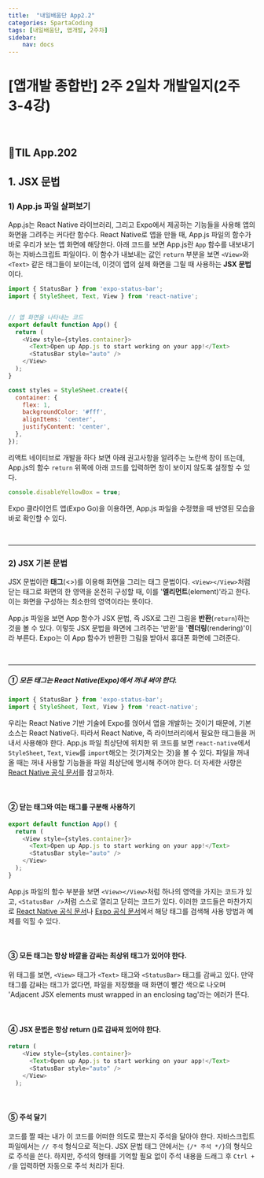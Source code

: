 ```yaml
---
title:  "내일배움단 App2.2"
categories: SpartaCoding
tags: [내일배움단, 앱개발, 2주차]
sidebar:
    nav: docs
---
```


# [앱개발 종합반] 2주 2일차 개발일지(2주 3-4강)

<br>

## 📱TIL App.202

## 1. JSX 문법

### 1) App.js 파일 살펴보기

App.js는 React Native 라이브러리, 그리고 Expo에서 제공하는 기능들을 사용해 앱의 화면을 그려주는 커다란 함수다. React Native로 앱을 만들 때, App.js 파일의 함수가 바로 우리가 보는 앱 화면에 해당한다. 아래 코드를 보면 App.js란 `App` 함수를 내보내기 하는 자바스크립트 파일이다. 이 함수가 내보내는 값인 `return` 부분을 보면 `<View>`와 `<Text>` 같은 태그들이 보이는데, 이것이 앱의 실제 화면을 그릴 때 사용하는 **JSX 문법**이다. 

```js
import { StatusBar } from 'expo-status-bar';
import { StyleSheet, Text, View } from 'react-native';


// 앱 화면을 나타내는 코드
export default function App() {
  return (
    <View style={styles.container}>
      <Text>Open up App.js to start working on your app!</Text>
      <StatusBar style="auto" />
    </View>
  );
}

const styles = StyleSheet.create({
  container: {
    flex: 1,
    backgroundColor: '#fff',
    alignItems: 'center',
    justifyContent: 'center',
  },
});
```
리액트 네이티브로 개발을 하다 보면 아래 권고사항을 알려주는 노란색 창이 뜨는데, App.js의 함수 `return` 위쪽에 아래 코드를 입력하면 창이 보이지 않도록 설정할 수 있다.

```js
console.disableYellowBox = true;
```
Expo 클라이언트 앱(Expo Go)을 이용하면, App.js 파일을 수정했을 때 반영된 모습을 바로 확인할 수 있다. 

<br>

---

### 2) JSX 기본 문법

JSX 문법이란 **태그**(<>)를 이용해 화면을 그리는 태그 문법이다. `<View></View>`처럼 닫는 태그로 화면의 한 영역을 온전히 구성할 때, 이를 '**엘리먼트**(element)'라고 한다. 이는 화면을 구성하는 최소한의 영역이라는 뜻이다. 
<br>

App.js 파일을 보면 App 함수가 JSX 문법, 즉 JSX로 그린 그림을 **반환**(`return`)하는 것을 볼 수 있다. 이렇듯 JSX 문법을 화면에 그려주는 '반환'을 '**렌더링**(rendering)'이라 부른다. Expo는 이 App 함수가 반환한 그림을 받아서 휴대폰 화면에 그려준다.

<br>

---

##### ① 모든 태그는 React Native(Expo)에서 꺼내 써야 한다.

```js
import { StatusBar } from 'expo-status-bar';
import { StyleSheet, Text, View } from 'react-native';
```

우리는 React Native 기반 기술에 Expo를 얹어서 앱을 개발하는 것이기 때문에, 기본 소스는 React Native다. 따라서 React Native, 즉 라이브러리에서 필요한 태그들을 꺼내서 사용해야 한다. App.js 파일 최상단에 위치한 위 코드를 보면 `react-native`에서 `StyleSheet`, `Text`, `View`를 `import`해오는 것(가져오는 것)을 볼 수 있다. 파일을 꺼내올 때는 꺼내 사용할 기능들을 파일 최상단에 명시해 주어야 한다. 더 자세한 사항은 [React Native 공식 문서][1]를 참고하자. 

<br>

#### ② 닫는 태그와 여는 태그를 구분해 사용하기

```js
export default function App() {
  return (
    <View style={styles.container}>
      <Text>Open up App.js to start working on your app!</Text>
      <StatusBar style="auto" />
    </View>
  );
}
```
App.js 파일의 함수 부분을 보면 `<View></View>`처럼 하나의 영역을 가지는 코드가 있고, `<StatusBar />`처럼 스스로 열리고 닫히는 코드가 있다. 이러한 코드들은 마찬가지로 [React Native 공식 문서][1]나 [Expo 공식 문서][2]에서 해당 태그를 검색해 사용 방법과 예제를 익힐 수 있다.

<br>

#### ③ 모든 태그는 항상 바깥을 감싸는 최상위 태그가 있어야 한다.

위 태그를 보면, `<View>` 태그가 `<Text>` 태그와 `<StatusBar>` 태그를 감싸고 있다. 만약 태그를 감싸는 태그가 없다면, 파일을 저장했을 때 화면이 빨간 색으로 나오며 'Adjacent JSX elements must wrapped in an enclosing tag'라는 에러가 뜬다.

<br>

#### ④ JSX 문법은 항상 return ()로 감싸져 있어야 한다. 

```js
return (
    <View style={styles.container}>
      <Text>Open up App.js to start working on your app!</Text>
      <StatusBar style="auto" />
    </View>
  );
```

<br>

#### ⑤ 주석 달기

코드를 짤 때는 내가 이 코드를 어떠한 의도로 짰는지 주석을 달아야 한다. 자바스크립트 파일에서는 `// 주석` 형식으로 적는다. JSX 문법 태그 안에서는 `{/* 주석 */}`의 형식으로 주석을 쓴다. 하지만, 주석의 형태를 기억할 필요 없이 주석 내용을 드래그 후 `Ctrl + /`을 입력하면 자동으로 주석 처리가 된다.

<br>



[1]: https://reactnative.dev/docs/view?redirected
[2]: https://docs.expo.io/versions/v38.0.0/react-native/view/
